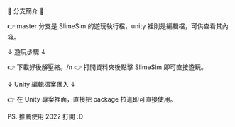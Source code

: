 🔀 分支簡介 🔀

👉 master 分支是 SlimeSim 的遊玩執行檔，unity 裡則是編輯檔，可供查看其內容。

↓ 遊玩步驟 ↓

👉 下載好後解壓縮。/n
👉 打開資料夾後點擊 SlimeSim 即可直接遊玩。

↓ Unity 編輯檔案匯入 ↓

👉 在 Unity 專案裡面，直接把 package 拉進即可直接使用。

PS. 推薦使用 2022 打開 :D 
